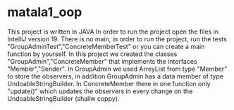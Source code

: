 # matala1_oop
This project is written in JAVA
In order to run the project open the files in IntelliJ version 19.
There is no main, in order to run the project, run the tests "GroupAdminTest","ConcreteMemberTest" or you can create a main function by yourself.
In this project we created the classes "GroupAdmin","ConcreteMember" that implements the interfaces "Member","Sender".
In GroupAdmin we used ArreyList from type "Member" to store the observers, in addition GroupAdmin has a data member of type UndoableStringBuilder.
In ConcreteMember there in one function only "update()" which updates the observers in every change on the UndoableStringBuilder (shallw coppy).
